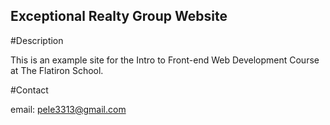 Exceptional Realty Group Website
---

#Description

This is an example site for the Intro to Front-end Web Development Course at The Flatiron School.  

#Contact

email:  pele3313@gmail.com